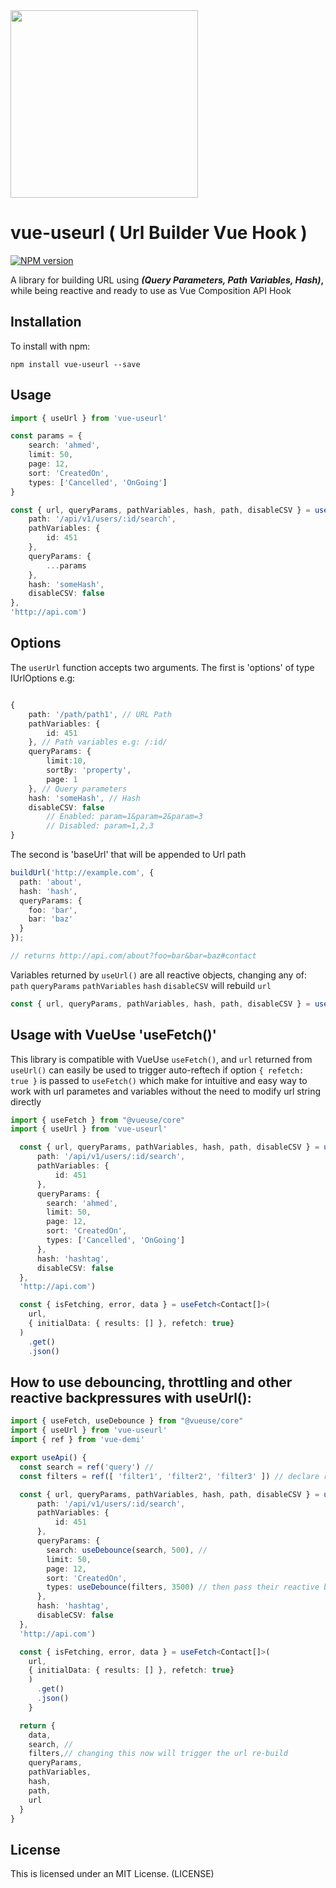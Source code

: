 <img src="https://raw.githubusercontent.com/rainxh11/vue-useurl/master/assets/logo.svg" width="300">

# vue-useurl ( Url Builder Vue Hook )
[![NPM version](https://img.shields.io/npm/v/vue-useurl.svg)](https://www.npmjs.com/package/vue-useurl)

A library for building URL using ***(Query Parameters, Path Variables, Hash)*,** while being reactive and ready to use as Vue Composition API Hook

## Installation

To install with npm:

```
npm install vue-useurl --save
```

## Usage

```ts
import { useUrl } from 'vue-useurl'

const params = {
    search: 'ahmed',
    limit: 50,
    page: 12,
    sort: 'CreatedOn',
    types: ['Cancelled', 'OnGoing']
}

const { url, queryParams, pathVariables, hash, path, disableCSV } = useUrl({ 
    path: '/api/v1/users/:id/search',
    pathVariables: {
        id: 451
    },
    queryParams: {
        ...params
    },
    hash: 'someHash',
    disableCSV: false
}, 
'http://api.com')
```

## Options

The `userUrl` function accepts two arguments. The first is 'options' of type IUrlOptions e.g:
```ts

{
	path: '/path/path1', // URL Path
    pathVariables: { 
        id: 451
    }, // Path variables e.g: /:id/
    queryParams: {
        limit:10,
		sortBy: 'property',
		page: 1
    }, // Query parameters
    hash: 'someHash', // Hash
    disableCSV: false 
		// Enabled: param=1&param=2&param=3
		// Disabled: param=1,2,3
}
```

The second is 'baseUrl' that will be appended to Url path

```ts
buildUrl('http://example.com', {
  path: 'about',
  hash: 'hash',
  queryParams: {
    foo: 'bar',
    bar: 'baz'
  }
});

// returns http://api.com/about?foo=bar&bar=baz#contact
```

Variables returned by `useUrl()` are all reactive objects, changing any of: `path` `queryParams` `pathVariables` `hash` `disableCSV` will rebuild `url`

```ts
const { url, queryParams, pathVariables, hash, path, disableCSV } = useUrl(/*..*/)
```

## Usage with VueUse 'useFetch()'

This library is compatible with VueUse `useFetch()`, and `url` returned from `useUrl()` can easily be used to trigger auto-reftech if option `{ refetch: true }` is passed to `useFetch()` which make for intuitive and easy way to work with url parametes and variables without the need to modify url string directly
```ts
import { useFetch } from "@vueuse/core"
import { useUrl } from 'vue-useurl'

  const { url, queryParams, pathVariables, hash, path, disableCSV } = useUrl({ 
      path: '/api/v1/users/:id/search',
      pathVariables: {
          id: 451
      },
      queryParams: {
        search: 'ahmed',
        limit: 50,
        page: 12,
        sort: 'CreatedOn',
        types: ['Cancelled', 'OnGoing']
      },
      hash: 'hashtag',
      disableCSV: false
  }, 
  'http://api.com')

  const { isFetching, error, data } = useFetch<Contact[]>(
    url,
    { initialData: { results: [] }, refetch: true}
  )
    .get()
    .json()
```

## How to use debouncing, throttling and other reactive backpressures with useUrl():

```ts
import { useFetch, useDebounce } from "@vueuse/core"
import { useUrl } from 'vue-useurl'
import { ref } from 'vue-demi'

export useApi() {
  const search = ref('query') //
  const filters = ref([ 'filter1', 'filter2', 'filter3' ]) // declare reactive varibales 

  const { url, queryParams, pathVariables, hash, path, disableCSV } = useUrl({ 
      path: '/api/v1/users/:id/search',
      pathVariables: {
          id: 451
      },
      queryParams: {
        search: useDebounce(search, 500), // 
        limit: 50,
        page: 12,
        sort: 'CreatedOn',
        types: useDebounce(filters, 3500) // then pass their reactive backpressure objects instead
      },
      hash: 'hashtag',
      disableCSV: false
  }, 
  'http://api.com')

  const { isFetching, error, data } = useFetch<Contact[]>(
    url,
    { initialData: { results: [] }, refetch: true}
    )
      .get()
      .json()
    }

  return {
    data,
    search, //
    filters,// changing this now will trigger the url re-build
    queryParams,
    pathVariables,
    hash,
    path, 
    url
  }
}

```


## License

This is licensed under an MIT License. (LICENSE)